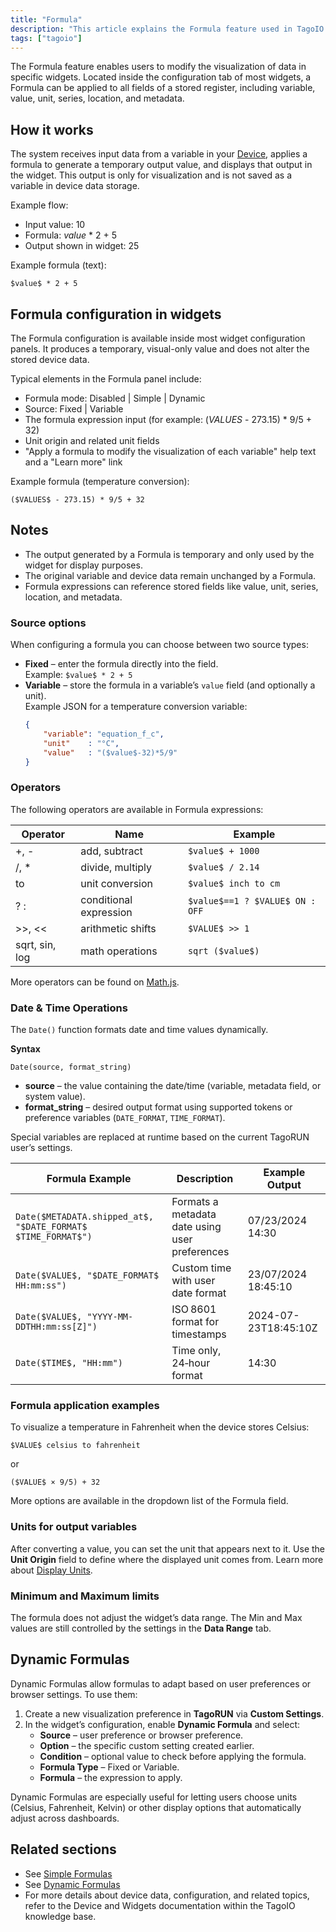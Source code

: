 ```yaml
---
title: "Formula"
description: "This article explains the Formula feature used in TagoIO widgets to modify how input data is visualized, describing how formulas are applied, example expressions, and the widget configuration options for formulas."
tags: ["tagoio"]
---
```

The Formula feature enables users to modify the visualization of data in specific widgets. Located inside the configuration tab of most widgets, a Formula can be applied to all fields of a stored register, including variable, value, unit, series, location, and metadata.

<!-- Image placeholder removed for build -->

## How it works
The system receives input data from a variable in your [Device](/docs/tagoio/devices/), applies a formula to generate a temporary output value, and displays that output in the widget. This output is only for visualization and is not saved as a variable in device data storage.

Example flow:
- Input value: 10
- Formula: $value$ * 2 + 5
- Output shown in widget: 25

Example formula (text):
```text
$value$ * 2 + 5
```

## Formula configuration in widgets
The Formula configuration is available inside most widget configuration panels. It produces a temporary, visual-only value and does not alter the stored device data.

<!-- Image placeholder removed for build -->

Typical elements in the Formula panel include:
- Formula mode: Disabled | Simple | Dynamic
- Source: Fixed | Variable
- The formula expression input (for example: ($VALUES$ - 273.15) * 9/5 + 32)
- Unit origin and related unit fields
- "Apply a formula to modify the visualization of each variable" help text and a "Learn more" link

Example formula (temperature conversion):
```text
($VALUES$ - 273.15) * 9/5 + 32
```

## Notes
- The output generated by a Formula is temporary and only used by the widget for display purposes.
- The original variable and device data remain unchanged by a Formula.
- Formula expressions can reference stored fields like value, unit, series, location, and metadata.

### Source options
When configuring a formula you can choose between two source types:
- **Fixed** – enter the formula directly into the field.  
  Example: `$value$ * 2 + 5`
- **Variable** – store the formula in a variable’s `value` field (and optionally a unit).  
  Example JSON for a temperature conversion variable:
  ```json
  {
      "variable": "equation_f_c",
      "unit"    : "°C",
      "value"   : "($value$-32)*5/9"
  }
  ```

### Operators
The following operators are available in Formula expressions:

| Operator | Name | Example |
|----------|------|---------|
| +, -     | add, subtract | `$value$ + 1000` |
| /, *     | divide, multiply | `$value$ / 2.14` |
| to       | unit conversion | `$value$ inch to cm` |
| ? :      | conditional expression | `$value$==1 ? $VALUE$ ON : OFF` |
| >>, &lt;&lt;   | arithmetic shifts | `$VALUE$ >> 1` |
| sqrt, sin, log | math operations | `sqrt ($value$)` |

More operators can be found on [Math.js](https://mathjs.org/docs/expressions/syntax.html).

### Date & Time Operations
The `Date()` function formats date and time values dynamically.

**Syntax**

```text
Date(source, format_string)
```

- **source** – the value containing the date/time (variable, metadata field, or system value).  
- **format_string** – desired output format using supported tokens or preference variables (`DATE_FORMAT`, `TIME_FORMAT`).

Special variables are replaced at runtime based on the current TagoRUN user’s settings.

| Formula Example | Description | Example Output |
|-----------------|-------------|----------------|
| `Date($METADATA.shipped_at$, "$DATE_FORMAT$ $TIME_FORMAT$")` | Formats a metadata date using user preferences | 07/23/2024 14:30 |
| `Date($VALUE$, "$DATE_FORMAT$ HH:mm:ss")` | Custom time with user date format | 23/07/2024 18:45:10 |
| `Date($VALUE$, "YYYY-MM-DDTHH:mm:ss[Z]")` | ISO 8601 format for timestamps | 2024-07-23T18:45:10Z |
| `Date($TIME$, "HH:mm")` | Time only, 24‑hour format | 14:30 |

### Formula application examples
To visualize a temperature in Fahrenheit when the device stores Celsius:

```text
$VALUE$ celsius to fahrenheit
```

or

```text
($VALUE$ × 9/5) + 32
```

More options are available in the dropdown list of the Formula field.

### Units for output variables
After converting a value, you can set the unit that appears next to it. Use the **Unit Origin** field to define where the displayed unit comes from. Learn more about [Display Units](/docs/tagoio/displaying-units).

### Minimum and Maximum limits
The formula does not adjust the widget’s data range. The Min and Max values are still controlled by the settings in the **Data Range** tab.

## Dynamic Formulas
Dynamic Formulas allow formulas to adapt based on user preferences or browser settings. To use them:

1. Create a new visualization preference in **TagoRUN** via **Custom Settings**.
2. In the widget’s configuration, enable **Dynamic Formula** and select:
   - **Source** – user preference or browser preference.
   - **Option** – the specific custom setting created earlier.
   - **Condition** – optional value to check before applying the formula.
   - **Formula Type** – Fixed or Variable.
   - **Formula** – the expression to apply.

Dynamic Formulas are especially useful for letting users choose units (Celsius, Fahrenheit, Kelvin) or other display options that automatically adjust across dashboards.

## Related sections
- See [Simple Formulas](/docs/tagoio/widgets/)
- See [Dynamic Formulas](/docs/tagoio/custom-settings)
- For more details about device data, configuration, and related topics, refer to the Device and Widgets documentation within the TagoIO knowledge base.